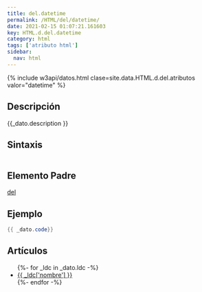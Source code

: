 ```yaml
---
title: del.datetime
permalink: /HTML/del/datetime/
date: 2021-02-15 01:07:21.161603
key: HTML.d.del.datetime
category: html
tags: ['atributo html']
sidebar: 
  nav: html
---
```


{% include w3api/datos.html clase=site.data.HTML.d.del.atributos valor="datetime" %}

## Descripción
{{_dato.description }}

## Sintaxis
~~~html
~~~

## Elemento Padre
[del](/HTML/del/)

## Ejemplo
~~~java
{{ _dato.code}}
~~~

## Artículos
<ul>
{%- for _ldc in _dato.ldc -%}
   <li>
       <a href="{{_ldc['url'] }}">{{ _ldc['nombre'] }}</a>
   </li>
{%- endfor -%}
</ul>
